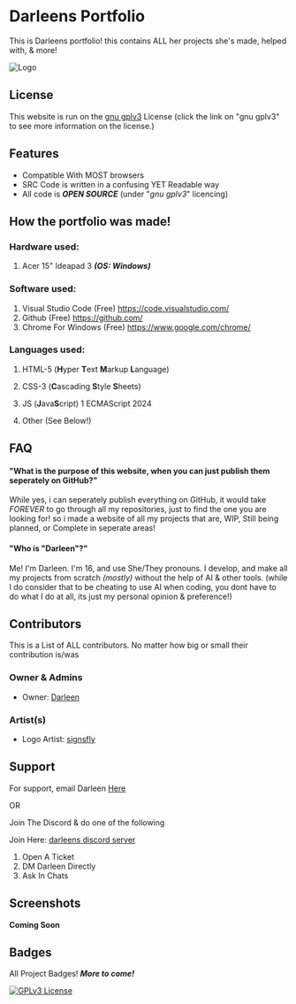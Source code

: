 
# Darleens Portfolio

This is Darleens portfolio! this contains ALL her projects she's made, helped with, & more!


![Logo](https://i.ibb.co/LpdRDgs/LOGOSUGARFAIRY331.png)


## License

This website is run on the [gnu gplv3](https://www.gnu.org/licenses/gpl-3.0.en.html) License (click the link on "gnu gplv3" to see more information on the license.)
## Features

- Compatible With MOST browsers
- SRC Code is written in a confusing YET Readable way
- All code is ***OPEN SOURCE*** (under "*gnu gplv3*" licencing)

## How the portfolio was made!

### Hardware used:

1. Acer 15" Ideapad 3 ***(OS: Windows)***

### Software used:

1. Visual Studio Code (Free) https://code.visualstudio.com/
2. Github (Free) https://github.com/
3. Chrome For Windows (Free) https://www.google.com/chrome/

### Languages used:
1. HTML-5 (**H**yper **T**ext **M**arkup **L**anguage)
2. CSS-3 (**C**ascading **S**tyle **S**heets)
3. JS (**J**ava**S**cript)
1 ECMAScript 2024

4. Other (See Below!)
## FAQ

#### "What is the purpose of this website, when you can just publish them seperately on GitHub?"

While yes, i can seperately publish everything on GitHub, it would take *FOREVER* to go through all my repositories, just to find the one you are looking for! so i made a website of all my projects that are, WIP, Still being planned, or Complete in seperate areas!

#### "Who is "Darleen"?"

Me! I'm Darleen. I'm 16, and use She/They pronouns. I develop, and make all my projects from scratch *(mostly)* without the help of AI & other tools. (while I do consider that to be cheating to use AI when coding, you dont have to do what I do at all, its just my personal opinion & preference!)



## Contributors
This is a List of ALL contributors. No matter how big or small their contribution is/was


### Owner & Admins
- Owner: [Darleen](https://github.com/DarleenFairy33)

### Artist(s)
- Logo Artist: [signsfly](https://www.etsy.com/listing/821617434/custom-fansignlogo-design?ref=yr_purchases)
## Support

For support, email Darleen [Here](mailto:darleenfairy33@myyahoo.com)

OR

Join The Discord & do one of the following

Join Here: [darleens discord server](https://discord.gg/rGP2BTVFht)

1. Open A Ticket
2. DM Darleen Directly
3. Ask In Chats


## Screenshots

**Coming Soon**
## Badges

All Project Badges! ***More to come!***

[![GPLv3 License](https://img.shields.io/badge/License-GPL%20v3-yellow.svg)](https://opensource.org/licenses/)

